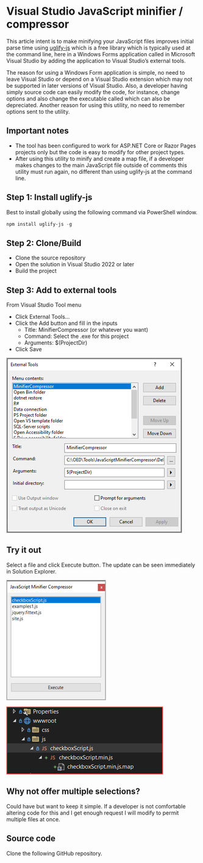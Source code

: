 ﻿# Visual Studio JavaScript minifier / compressor

This article intent is to make minifying your JavaScript files improves initial parse time using [uglify-js](https://www.npmjs.com/package/uglify-js) which is a free library which is typically used at the command line, here in a Windows Forms application called in Microsoft Visual Studio by adding the application to Visual Studio’s external tools.

The reason for using a Windows Form application is simple, no need to leave Visual Studio or depend on a Visual Studio extension which may not be supported in later versions of Visual Studio. Also, a developer having simply source code can easily modify the code, for instance, change options and also change the executable called which can also be depreciated. Another reason for using this utility, no need to remember options sent to the utility.

## Important notes

- The tool has been configured to work for ASP.NET Core or Razor Pages projects only but the code is easy to modify for other project types.
- After using this utility to minify and create a map file, if a developer makes changes to the main JavaScript file outside of comments this utility must run again, no different than using uglify-js at the command line.


## Step 1: Install uglify-js

Best to install globally using the following command via PowerShell window.

```powershell
npm install uglify-js -g
```

## Step 2: Clone/Build

- Clone the source repository
- Open the solution in Visual Studio 2022 or later
- Build the project

## Step 3: Add to external tools

From Visual Studio Tool menu

- Click External Tools...
- Click the Add button and fill in the inputs
    - Title: MinifierCompressor (or whatever you want)
    - Command: Select the .exe for this project
    - Arguments: $(ProjectDir)
- Click Save

![Figure1](assets/figure1.png)


## Try it out

Select a file and click Execute button. The update can be seen immediately in Solution Explorer.

![Figure2](assets/figure2.png)


![Figure3](assets/figure3.png)

## Why not offer multiple selections?

Could have but want to keep it simple. If a developer is not comfortable altering code for this and I get enough request I will modify to permit multiple files at once.

## Source code

Clone the following GitHub repository.

